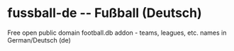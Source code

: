 # fussball-de  --  Fußball (Deutsch)

Free open public domain football.db addon - teams, leagues, etc. names in German/Deutsch (de)

